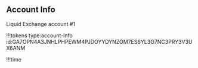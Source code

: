 ## Account Info

Liquid Exchange account #1

!!!tokens type:account-info id:GA7OPN4A3JNHLPHPEWM4PJDOYYDYNZOM7ES6YL3O7NC3PRY3V3UX6ANM


!!!time
